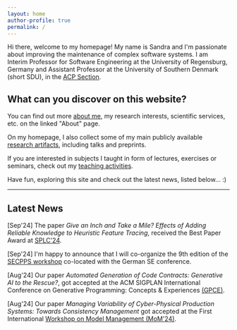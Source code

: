 ```yaml
---
layout: home
author-profile: true
permalink: /
---
```


Hi there, welcome to my homepage!
My name is Sandra and I'm passionate about improving the maintenance of complex software systems.
I am Interim Professor for Software Engineering at the University of Regensburg, Germany and Assistant Professor at the University of Southern Denmark (short SDU), in the [ACP Section](https://acp.sdu.dk/).


## What can you discover on this website?

You can find out more [about me](/about/), my research interests, scientific services, etc. on the linked "About" page.

On my homepage, I also collect some of my main publicly available [research artifacts](/research/), including talks and preprints.

If you are interested in subjects I taught in form of lectures, exercises or seminars, check out my [teaching activities](/teaching/).

Have fun, exploring this site and check out the latest news, listed below... :)

------------------------------------------
## Latest News

[Sep'24] The paper _Give an Inch and Take a Mile? Effects of Adding Reliable Knowledge to Heuristic Feature Tracing_, received the Best Paper Award at [SPLC'24](https://2024.splc.net).

[Sep'24] I'm happy to announce that I will co-organize the 9th edition of the [SECPPS workshop](https://rickrabiser.github.io/secpps-ws/se25/) co-located with the German SE conference.

[Aug'24] Our paper _Automated Generation of Code Contracts: Generative
AI to the Rescue?_, got accepted at the ACM SIGPLAN International Conference on Generative Programming: Concepts & Experiences [(GPCE)](https://2024.splashcon.org/home/gpce-2024).

[Aug'24] Our paper _Managing Variability of Cyber-Physical Production Systems: Towards Consistency Management_ got accepted at the First International [Workshop on Model Management (MoM'24)](https://mom2024.wp.imt.fr/).
